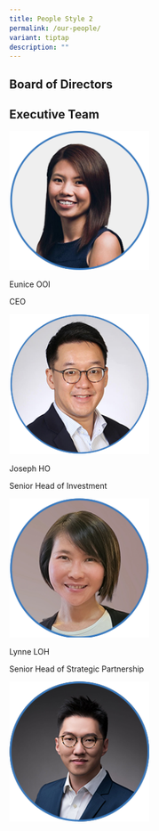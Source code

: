```yaml
---
title: People Style 2
permalink: /our-people/
variant: tiptap
description: ""
---
```

<h2>Board of Directors</h2><p></p><h2>Executive Team</h2><p></p><div class="isomer-image-wrapper"><img style="width: 50%;" height="auto" width="100%" alt="" src="/images/Executive Team/Eunice_Ooi.png"></div><p>Eunice OOI</p><p>CEO</p><p></p><p></p><div class="isomer-image-wrapper"><img style="width: 50%;" height="auto" width="100%" alt="" src="/images/Executive Team/Joseph_Ho_.png"></div><p>Joseph HO</p><p>Senior Head of Investment</p><p></p><p></p><p></p><div class="isomer-image-wrapper"><img style="width: 50%;" height="auto" width="100%" alt="" src="/images/Executive Team/Lynne_LOH.png"></div><p>Lynne LOH</p><p>Senior Head of Strategic Partnership</p><p></p><p></p><p></p><div class="isomer-image-wrapper"><img style="width: 50%;" height="auto" width="100%" alt="" src="/images/Executive Team/Chen_Juncheng.png"></div><p></p>